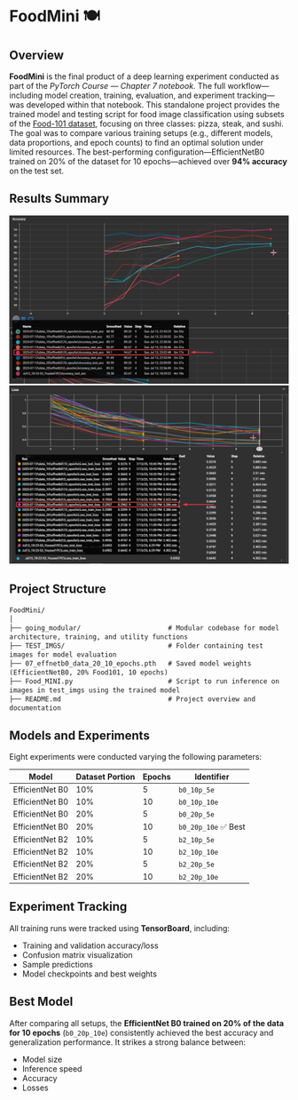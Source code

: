 # FoodMini 🍽️

## Overview

**FoodMini** is the final product of a deep learning experiment conducted as part of the *PyTorch Course — Chapter 7 notebook*. The full workflow—including model creation, training, evaluation, and experiment tracking—was developed within that notebook. This standalone project provides the trained model and testing script for food image classification using subsets of the [Food-101 dataset](https://data.vision.ee.ethz.ch/cvl/datasets_extra/food-101/), focusing on three classes: pizza, steak, and sushi. The goal was to compare various training setups (e.g., different models, data proportions, and epoch counts) to find an optimal solution under limited resources. The best-performing configuration—EfficientNetB0 trained on 20% of the dataset for 10 epochs—achieved over **94% accuracy** on the test set.

## Results Summary

![accuracy graph](image.png)
![losses graph](image-1.png)

## Project Structure

```
FoodMini/
│
├── going_modular/                      # Modular codebase for model architecture, training, and utility functions
├── TEST_IMGS/                          # Folder containing test images for model evaluation
├── 07_effnetb0_data_20_10_epochs.pth   # Saved model weights (EfficientNetB0, 20% Food101, 10 epochs)
├── Food_MINI.py                        # Script to run inference on images in test_imgs using the trained model
├── README.md                           # Project overview and documentation
```

## Models and Experiments

Eight experiments were conducted varying the following parameters:

| Model           | Dataset Portion | Epochs | Identifier          |
| --------------- | --------------- | ------ | ------------------- |
| EfficientNet B0 | 10%             | 5      | `b0_10p_5e`         |
| EfficientNet B0 | 10%             | 10     | `b0_10p_10e`        |
| EfficientNet B0 | 20%             | 5      | `b0_20p_5e`         |
| EfficientNet B0 | 20%             | 10     | `b0_20p_10e` ✅ Best |
| EfficientNet B2 | 10%             | 5      | `b2_10p_5e`         |
| EfficientNet B2 | 10%             | 10     | `b2_10p_10e`        |
| EfficientNet B2 | 20%             | 5      | `b2_20p_5e`         |
| EfficientNet B2 | 20%             | 10     | `b2_20p_10e`        |

## Experiment Tracking

All training runs were tracked using **TensorBoard**, including:

* Training and validation accuracy/loss
* Confusion matrix visualization
* Sample predictions
* Model checkpoints and best weights

## Best Model

After comparing all setups, the **EfficientNet B0 trained on 20% of the data for 10 epochs** (`b0_20p_10e`) consistently achieved the best accuracy and generalization performance. It strikes a strong balance between:

* Model size
* Inference speed
* Accuracy
* Losses
